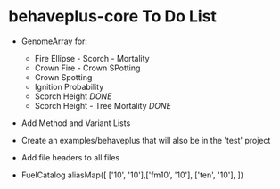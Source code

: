 # behaveplus-core To Do List

- GenomeArray for:
  - Fire Ellipse - Scorch - Mortality
  - Crown Fire - Crown SPotting
  - Crown Spotting
  - Ignition Probability
  - Scorch Height *DONE*
  - Scorch Height - Tree Mortality *DONE*

- Add Method and Variant Lists

- Create an examples/behaveplus that will also be in the 'test' project

- Add file headers to all files

- FuelCatalog aliasMap([
  ['10', '10'],['fm10', '10'], ['ten', '10'],
])
